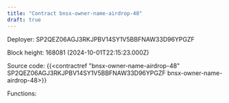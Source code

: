 ```yaml
---
title: "Contract bnsx-owner-name-airdrop-48"
draft: true
---
```

Deployer: SP2QEZ06AGJ3RKJPBV14SY1V5BBFNAW33D96YPGZF


 



Block height: 168081 (2024-10-01T22:15:23.000Z)

Source code: {{<contractref "bnsx-owner-name-airdrop-48" SP2QEZ06AGJ3RKJPBV14SY1V5BBFNAW33D96YPGZF bnsx-owner-name-airdrop-48>}}

Functions:


